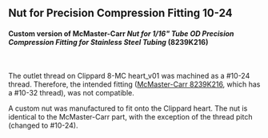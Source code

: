## Nut for Precision Compression Fitting 10-24


#### Custom version of McMaster-Carr *Nut for 1/16" Tube OD Precision Compression Fitting for Stainless Steel Tubing* (8239K216)

<br>

The outlet thread on Clippard 8-MC heart_v01 was machined as a #10-24 thread. Therefore, the intended fitting ([McMaster-Carr 8239K216](https://www1.mcmaster.com/8239K216/), which has a #10-32 thread), was not compatible.

A custom nut was manufactured to fit onto the Clippard heart. The nut is identical to the McMaster-Carr part, with the exception of the thread pitch (changed to #10-24).

